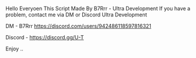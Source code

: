 Hello Everyoen This Script Made By B7Rrr - Ultra Development If you have a problem, contact me via DM or Discord Ultra Development

DM - B7Rrr <https://discord.com/users/942486118597816321>

Discord - https://discord.gg/U-T

Enjoy ..
